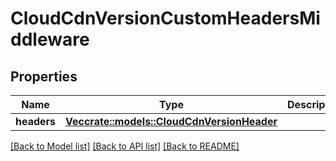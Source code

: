 # CloudCdnVersionCustomHeadersMiddleware

## Properties

Name | Type | Description | Notes
------------ | ------------- | ------------- | -------------
**headers** | [**Vec<crate::models::CloudCdnVersionHeader>**](CloudCdnVersionHeader.md) |  | 

[[Back to Model list]](../README.md#documentation-for-models) [[Back to API list]](../README.md#documentation-for-api-endpoints) [[Back to README]](../README.md)


